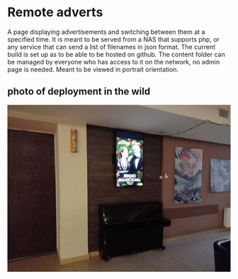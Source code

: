 # Remote adverts

A page displaying advertisements and switching between them at a specified time.
It is meant to be served from a NAS that supports php, or any service that can send a list of filenames in json format.
The current build is set up as to be able to be hosted on github.
The content folder can be managed by everyone who has access to it on the network, no admin page is needed.
Meant to be viewed in portrait orientation.

## photo of deployment in the wild

![photo](img.jpg)
